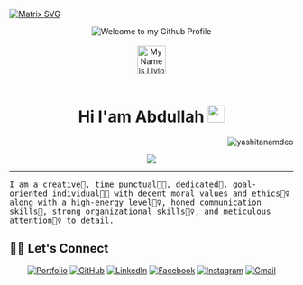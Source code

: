 [![Matrix SVG](https://raw.githubusercontent.com/rodrigograca31/rodrigograca31/master/matrix.svg)](https://www.youtube.com/watch?v=SDkAGkd4NLc) 

<!-- "Hero" Header -->
<div align="center">
  <img src="https://github.com/BrunnerLivio/brunnerlivio/blob/master/images/welcome.png?raw=true" style="max-width: 100%;" alt="Welcome to my Github Profile" />
  <br />
  <br />
  <img height="50" alt="My Name is Livio and I like Node.js" src="images/personal_note.svg" />
  <br />
  <br />

</div>
<h1 align="center">
	Hi I'am Abdullah
  <img src="https://media.giphy.com/media/hvRJCLFzcasrR4ia7z/giphy.gif" width="30"></h1>
 <img src="https://komarev.com/ghpvc/?username=yashitanamdeo&label=Profile%20Views&color=0e75b6&style=flat" align='right' alt="yashitanamdeo" />
<br/>

<!-- Typing SVG by DenverCoder1 - https://github.com/DenverCoder1/readme-typing-svg -->
<p align="center">
  <a href="https://github.com/DenverCoder1/readme-typing-svg"><img src="https://readme-typing-svg.herokuapp.com?lines=Computer+Science+Student;Full+Stack+Web+Developer;DS%20|%20AI%20|%20ML%20Enthusiastic;Always%20learning%20new%20things&center=true&width=380&height=45"></a>
</p>
<hr/>
<samp>
I am a creative🎡, time punctual👩‍🎓, dedicated🎯, goal-oriented individual👩‍💻 with decent moral values and ethics🙇‍♀️ along with a high-energy level🤹‍♀️, honed communication skills👐, strong organizational skills👮‍♀️, and meticulous attention🕵️‍♀️ to detail.
</samp>





## 🙋‍♀️ Let's Connect

<p align="center">
	<a href="https://github.com/Dead-Coders" target="_blank"><img src="https://img.icons8.com/bubbles/50/000000/web.png" alt="Portfolio"/></a>
	<a href="https://github.com/Dead-Coders" target="_blank"><img src="https://img.icons8.com/bubbles/50/000000/github.png" alt="GitHub"/></a>
	<a href="https://www.linkedin.com/in/abdullah14311211/" target="_blank"><img src="https://img.icons8.com/bubbles/50/000000/linkedin.png" alt="LinkedIn"/></a>
	<a href="https://www.facebook.com/profile.php?id=61561749515811" target="_blank"><img src="https://img.icons8.com/bubbles/50/000000/facebook-new.png" alt="Facebook"/></a>
	<a href="https://www.instagram.com/abdullah_x_coder/" target="_blank"><img src="https://img.icons8.com/bubbles/50/000000/instagram.png" alt="Instagram"/></a>
	<a href="mailto:itsabdullah1431121@gmail.com" target="_blank"><img src="https://img.icons8.com/bubbles/50/000000/gmail.png" alt="Gmail"/></a>
</p>
